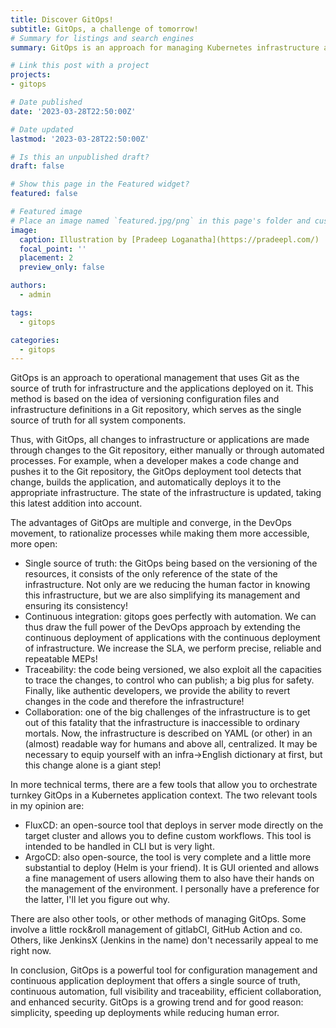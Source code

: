 ```yaml
---
title: Discover GitOps!
subtitle: GitOps, a challenge of tomorrow!
# Summary for listings and search engines
summary: GitOps is an approach for managing Kubernetes infrastructure and applications that uses Git as the source of truth for configuration. Its main interest is to automate deployment processes, simplify collaboration between teams and reduce human errors thanks to a declarative approach to configuration.

# Link this post with a project
projects:
- gitops

# Date published
date: '2023-03-28T22:50:00Z'

# Date updated
lastmod: '2023-03-28T22:50:00Z'

# Is this an unpublished draft?
draft: false

# Show this page in the Featured widget?
featured: false

# Featured image
# Place an image named `featured.jpg/png` in this page's folder and customize its options here.
image:
  caption: Illustration by [Pradeep Loganatha](https://pradeepl.com/)
  focal_point: ''
  placement: 2
  preview_only: false

authors:
  - admin

tags:
  - gitops

categories:
  - gitops
---
```


GitOps is an approach to operational management that uses Git as the source of truth for infrastructure and the applications deployed on it. This method is based on the idea of versioning configuration files and infrastructure definitions in a Git repository, which serves as the single source of truth for all system components.

Thus, with GitOps, all changes to infrastructure or applications are made through changes to the Git repository, either manually or through automated processes. For example, when a developer makes a code change and pushes it to the Git repository, the GitOps deployment tool detects that change, builds the application, and automatically deploys it to the appropriate infrastructure. The state of the infrastructure is updated, taking this latest addition into account.

The advantages of GitOps are multiple and converge, in the DevOps movement, to rationalize processes while making them more accessible, more open:
- Single source of truth: the GitOps being based on the versioning of the resources, it consists of the only reference of the state of the infrastructure. Not only are we reducing the human factor in knowing this infrastructure, but we are also simplifying its management and ensuring its consistency!
- Continuous integration: gitops goes perfectly with automation. We can thus draw the full power of the DevOps approach by extending the continuous deployment of applications with the continuous deployment of infrastructure. We increase the SLA, we perform precise, reliable and repeatable MEPs!
- Traceability: the code being versioned, we also exploit all the capacities to trace the changes, to control who can publish; a big plus for safety. Finally, like authentic developers, we provide the ability to revert changes in the code and therefore the infrastructure!
- Collaboration: one of the big challenges of the infrastructure is to get out of this fatality that the infrastructure is inaccessible to ordinary mortals. Now, the infrastructure is described on YAML (or other) in an (almost) readable way for humans and above all, centralized. It may be necessary to equip yourself with an infra->English dictionary at first, but this change alone is a giant step!

In more technical terms, there are a few tools that allow you to orchestrate turnkey GitOps in a Kubernetes application context. The two relevant tools in my opinion are:
- FluxCD: an open-source tool that deploys in server mode directly on the target cluster and allows you to define custom workflows. This tool is intended to be handled in CLI but is very light.
- ArgoCD: also open-source, the tool is very complete and a little more substantial to deploy (Helm is your friend). It is GUI oriented and allows a fine management of users allowing them to also have their hands on the management of the environment. I personally have a preference for the latter, I'll let you figure out why.

There are also other tools, or other methods of managing GitOps. Some involve a little rock&roll management of gitlabCI, GitHub Action and co. Others, like JenkinsX (Jenkins in the name) don't necessarily appeal to me right now.

In conclusion, GitOps is a powerful tool for configuration management and continuous application deployment that offers a single source of truth, continuous automation, full visibility and traceability, efficient collaboration, and enhanced security. GitOps is a growing trend and for good reason: simplicity, speeding up deployments while reducing human error.